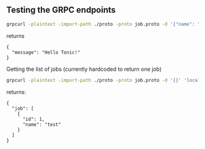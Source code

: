 ## Testing the GRPC endpoints

```bash
grpcurl -plaintext -import-path ./proto -proto job.proto -d '{"name": "Tonic"}' 'localhost:50051' job.JobRunner.SendJob
```

returns

```
{
  "message": "Hello Tonic!"
}
```

Getting the list of jobs (currently hardcoded to return one job)

```bash
grpcurl -plaintext -import-path ./proto -proto job.proto -d '{}' 'localhost:50051' job.JobRunner.ListJobs
```

returns:

```
{
  "job": [
    {
      "id": 1,
      "name": "test"
    }
  ]
}
```
